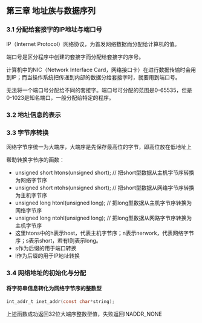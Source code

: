 ## 第三章 地址族与数据序列

### 3.1 分配给套接字的IP地址与端口号



IP（Internet Protocol）网络协议，为首发网络数据而分配给计算机的值。

端口号是区分程序中创建的套接字而分配给套接字的序号。

计算机中的NIC（Network Interface Card，网络接口卡）在进行数据传输时会用到IP；而当操作系统把传递到内部的数据分给套接字时，就要用到端口号。

无法将一个端口号分配给不同的套接字。端口号可分配的范围是0-65535，但是0-1023是知名端口，一般分配给特定的程序。

### 3.2 地址信息的表示



### 3.3 字节序转换

网络字节序统一为大端序，大端序是先保存最高位的字节，即高位放在低地址上

帮助转换字节序的函数：

- unsigned short htons(unsigned short); // 把short型数据从主机字节序转换为网络字节序
- unsigned short ntohs(unsigned short); // 把short型数据从网络字节序转换为主机字节序
- unsigned long htonl(unsigned long); // 把long型数据从主机字节序转换为网络字节序
- unsigned long ntohl(unsigned long); // 把long型数据从网路字节序转换为主机字节序
- 这里htons中的h表示host，代表主机字节序；n表示nerwork，代表网络字节序；s表示short，若有l则表示long。
- s作为后缀的用于端口转换
- l作为后缀的用于IP地址转换

### 3.4 网络地址的初始化与分配

#### 将字符串信息转化为网络字节序的整数型

```c
int_addr_t inet_addr(const char*string);
```

上述函数成功返回32位大端序整数型值，失败返回INADDR_NONE